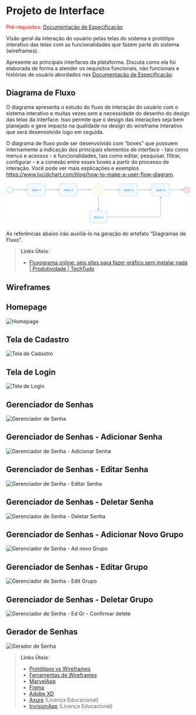 
# Projeto de Interface

<span style="color:red">Pré-requisitos: <a href="2-Especificação do Projeto.md"> Documentação de Especificação</a></span>

Visão geral da interação do usuário pelas telas do sistema e protótipo interativo das telas com as funcionalidades que fazem parte do sistema (wireframes).

 Apresente as principais interfaces da plataforma. Discuta como ela foi elaborada de forma a atender os requisitos funcionais, não funcionais e histórias de usuário abordados nas <a href="2-Especificação do Projeto.md"> Documentação de Especificação</a>.

## Diagrama de Fluxo

O diagrama apresenta o estudo do fluxo de interação do usuário com o sistema interativo e  muitas vezes sem a necessidade do desenho do design das telas da interface. Isso permite que o design das interações seja bem planejado e gere impacto na qualidade no design do wireframe interativo que será desenvolvido logo em seguida.

O diagrama de fluxo pode ser desenvolvido com “boxes” que possuem internamente a indicação dos principais elementos de interface - tais como menus e acessos - e funcionalidades, tais como editar, pesquisar, filtrar, configurar - e a conexão entre esses boxes a partir do processo de interação. Você pode ver mais explicações e exemplos https://www.lucidchart.com/blog/how-to-make-a-user-flow-diagram.

![Exemplo de Diagrama de Fluxo](img/diagramafluxo2.jpg)

As referências abaixo irão auxiliá-lo na geração do artefato “Diagramas de Fluxo”.

> **Links Úteis**:
> - [Fluxograma online: seis sites para fazer gráfico sem instalar nada | Produtividade | TechTudo](https://www.techtudo.com.br/listas/2019/03/fluxograma-online-seis-sites-para-fazer-grafico-sem-instalar-nada.ghtml)

## Wireframes

## Homepage
![Homepage](https://user-images.githubusercontent.com/106103247/230146613-ae9478fd-9e6b-4b3e-bbdd-3ce354a64437.png)

## Tela de Cadastro
![Tela de Cadastro](https://user-images.githubusercontent.com/106103247/230495056-b2fc9812-a953-4458-8f46-51147ad084fa.png)

## Tela de Login
![Tela de Login](https://user-images.githubusercontent.com/106103247/230494011-d3527cb8-9535-4af2-9f19-17b3230c698e.png)

## Gerenciador de Senhas
![Gerenciador de Senha](https://user-images.githubusercontent.com/106103247/230147093-933a3fa8-a351-47a8-b4ec-b201e624d611.png)

## Gerenciador de Senhas - Adicionar Senha
![Gerenciador de Senha - Adicionar Senha](https://user-images.githubusercontent.com/106103247/230494058-b6477779-0380-458f-919d-bc43f314e192.png)

## Gerenciador de Senhas - Editar Senha
![Gerenciador de Senha - Editar Senha](https://user-images.githubusercontent.com/106103247/230494084-7de40cf0-0e96-4ba6-920f-3e57738a6878.png)

## Gerenciador de Senhas - Deletar Senha
![Gerenciador de Senha - Deletar Senha](https://user-images.githubusercontent.com/106103247/230494117-35277345-ba61-43ec-9e0c-2559c7687cbe.png)

## Gerenciador de Senhas - Adicionar Novo Grupo
![Gerenciador de Senha - Ad novo Grupo](https://user-images.githubusercontent.com/106103247/230147590-79c80ff8-6ce5-4f24-a596-4509f845fee3.png)

## Gerenciador de Senhas - Editar Grupo
![Gerenciador de Senha - Edit Grupo](https://user-images.githubusercontent.com/106103247/230147654-819ae4e6-6866-4339-8a09-3f5bbd87b2c7.png)

## Gerenciador de Senhas - Deletar Grupo
![Gerenciador de Senha - Ed Gr - Confirmar delete](https://user-images.githubusercontent.com/106103247/230147801-c4309d57-3723-446a-816b-11991768211d.png)

## Gerador de Senhas
![Gerador de Senha](https://user-images.githubusercontent.com/106103247/230147959-a386c849-d452-4d50-99b2-1d4a55c8eed7.png)

 
> **Links Úteis**:
> - [Protótipos vs Wireframes](https://www.nngroup.com/videos/prototypes-vs-wireframes-ux-projects/)
> - [Ferramentas de Wireframes](https://rockcontent.com/blog/wireframes/)
> - [MarvelApp](https://marvelapp.com/developers/documentation/tutorials/)
> - [Figma](https://www.figma.com/)
> - [Adobe XD](https://www.adobe.com/br/products/xd.html#scroll)
> - [Axure](https://www.axure.com/edu) (Licença Educacional)
> - [InvisionApp](https://www.invisionapp.com/) (Licença Educacional)
